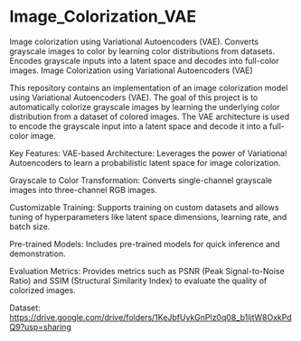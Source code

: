 # Image_Colorization_VAE
Image colorization using Variational Autoencoders (VAE). Converts grayscale images to color by learning color distributions from datasets. Encodes grayscale inputs into a latent space and decodes into full-color images.
Image Colorization using Variational Autoencoders (VAE)

This repository contains an implementation of an image colorization model using Variational Autoencoders (VAE). The goal of this project is to automatically colorize grayscale images by learning the underlying color distribution from a dataset of colored images. The VAE architecture is used to encode the grayscale input into a latent space and decode it into a full-color image.

Key Features:
VAE-based Architecture: Leverages the power of Variational Autoencoders to learn a probabilistic latent space for image colorization.

Grayscale to Color Transformation: Converts single-channel grayscale images into three-channel RGB images.

Customizable Training: Supports training on custom datasets and allows tuning of hyperparameters like latent space dimensions, learning rate, and batch size.

Pre-trained Models: Includes pre-trained models for quick inference and demonstration.

Evaluation Metrics: Provides metrics such as PSNR (Peak Signal-to-Noise Ratio) and SSIM (Structural Similarity Index) to evaluate the quality of colorized images.

Dataset: https://drive.google.com/drive/folders/1KeJbfUykGnPlz0q08_b1IjtW8OxkPdQ9?usp=sharing
